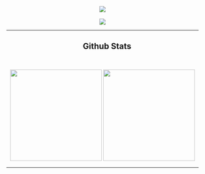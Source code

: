  <!-- <img src="https://github.com/gabohs/gabohs/blob/main/gabohs.gif" /> -->

<p align="center">

  <img src="https://github.com/gabohs/gabohs/blob/output/github-contribution-grid-snake.svg">

  <br>
  <br>

 <!-- 
  <img alt="CPP" height="40" width="50"     src="https://cdn.jsdelivr.net/gh/devicons/devicon/icons/cplusplus/cplusplus-original.svg" > 
  <img alt="Python" height="40" width="50"  src="https://cdn.jsdelivr.net/gh/devicons/devicon/icons/python/python-original.svg"> 
  <img alt="Arduino" height="40" width="50" src="https://cdn.jsdelivr.net/gh/devicons/devicon/icons/arduino/arduino-original.svg">

  <br>
  <br>
  -->

  <img src="https://komarev.com/ghpvc/?username=gabohs&&style=for-the-badge"/>

</p>

***

  <div id="user-content-toc">
  <ul align="center" style="list-style: none;">
    <summary>
      <h2>Github Stats</h2>
    </summary>
  </ul>
</div>

 <br>

 <p align="center">
    <img src="https://github-readme-stats.vercel.app/api?username=gabohs&show_icons=true&theme=shadow_blue&include_all_commits=true&count_private=true&line_height=30" height=240>
    <img src="https://github-readme-stats.vercel.app/api/top-langs/?username=gabohs&layout=donut&langs_count=8&theme=shadow_blue&size_weight=0.5&count_weight=0.5&hide=html,css" height=240
  
 </p>

***
